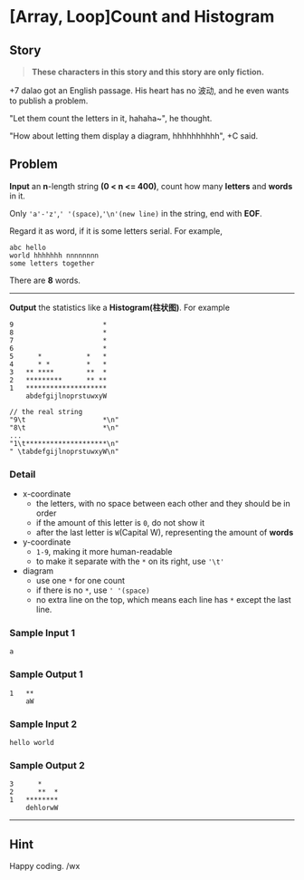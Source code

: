 # [Array,  Loop]Count and Histogram

## Story
> **These characters in this story and this story are only fiction.**

+7 dalao got an English passage. His heart has no 波动, and he even wants to publish a problem.

"Let them count the letters in it, hahaha~", he thought.

"How about letting them display a diagram, hhhhhhhhhh", +C said.

## Problem

**Input** an **n**-length string **(0 < n <= 400)**, count how many **letters** and **words** in it.

Only `'a'-'z'`,`' '(space)`,`'\n'(new line)` in the string, end with **EOF**.

Regard it as word, if it is some letters serial. For example,

```
abc hello
world hhhhhhh nnnnnnnn
some letters together
```

There are **8** words.

---

**Output** the statistics like a **Histogram(柱状图)**. For example

```
9	                   *
8	                   *
7	                   *
6	                   *
5	   *           *   *
4	   * *         *   *
3	** ****        **  *
2	*********      ** **
1	********************
 	abdefgijlnoprstuwxyW

```

```
// the real string
"9\t                   *\n"
"8\t                   *\n"
...
"1\t********************\n"
" \tabdefgijlnoprstuwxyW\n"
```

### Detail

+ x-coordinate
  + the letters, with no space between each other and they should be in order
  + if the amount of this letter is `0`, do not show it
  + after the last letter is `W`(Capital W), representing the amount of **words**
+ y-coordinate
  + `1-9`, making it more human-readable
  + to make it separate with the `*` on its right, use `'\t'`
+ diagram
  + use one `*` for one count
  + if there is no `*`, use `' '(space)`
  + no extra line on the top, which means each line has `*` except the last line.

### Sample Input 1
```
a
```

### Sample Output 1

```
1	**
 	aW

```

### Sample Input 2
```
hello world

```

### Sample Output 2
```
3	   *    
2	   **  *
1	********
 	dehlorwW

```

---

## Hint
Happy coding. /wx